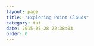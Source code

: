 ```yaml
---
layout: page
title: "Exploring Point Clouds"
category: tut
date: 2015-05-28 22:38:03
order: 0
---
```



